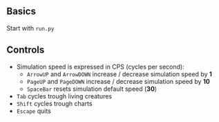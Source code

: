 
## Basics
Start with `run.py`

## Controls
* Simulation speed is expressed in CPS (cycles per second): 
  + `ArrowUP` and `ArrowDOWN` increase / decrease simulation speed by **1**
  + `PageUP` and `PageDOWN` increase / decrease simulation speed by **10**
  + `SpaceBar` resets simulation default speed (**30**)
* `Tab` cycles trough living creatures
* `Shift` cycles trough charts
* `Escape` quits
